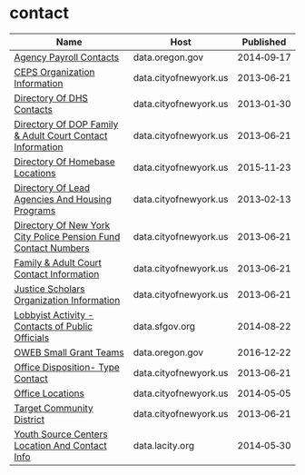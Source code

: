 # contact

Name | Host | Published
---- | ---- | ---------
[Agency Payroll Contacts](../datasets/agyj-8dkq.md) | data.oregon.gov | 2014&#x2011;09&#x2011;17
[CEPS Organization Information](../datasets/nsu8-kyp7.md) | data.cityofnewyork.us | 2013&#x2011;06&#x2011;21
[Directory Of DHS Contacts](../datasets/cete-9g3v.md) | data.cityofnewyork.us | 2013&#x2011;01&#x2011;30
[Directory Of DOP Family & Adult Court Contact Information](../datasets/f46j-m4iq.md) | data.cityofnewyork.us | 2013&#x2011;06&#x2011;21
[Directory Of Homebase Locations](../datasets/ntcm-2w4k.md) | data.cityofnewyork.us | 2015&#x2011;11&#x2011;23
[Directory Of Lead Agencies And Housing Programs](../datasets/b3qc-c6fh.md) | data.cityofnewyork.us | 2013&#x2011;02&#x2011;13
[Directory Of New York City Police Pension Fund Contact Numbers](../datasets/i447-i5u3.md) | data.cityofnewyork.us | 2013&#x2011;06&#x2011;21
[Family & Adult Court Contact Information](../datasets/su6u-afcg.md) | data.cityofnewyork.us | 2013&#x2011;06&#x2011;21
[Justice Scholars Organization Information](../datasets/69w5-fdhb.md) | data.cityofnewyork.us | 2013&#x2011;06&#x2011;21
[Lobbyist Activity - Contacts of Public Officials](../datasets/hr5m-xnxc.md) | data.sfgov.org | 2014&#x2011;08&#x2011;22
[OWEB Small Grant Teams](../datasets/duuq-2iwc.md) | data.oregon.gov | 2016&#x2011;12&#x2011;22
[Office Disposition- Type Contact](../datasets/x2zj-69gq.md) | data.cityofnewyork.us | 2013&#x2011;06&#x2011;21
[Office Locations](../datasets/hkud-vzzj.md) | data.cityofnewyork.us | 2014&#x2011;05&#x2011;05
[Target Community District](../datasets/tngj-drbu.md) | data.cityofnewyork.us | 2013&#x2011;06&#x2011;21
[Youth Source Centers Location And Contact Info](../datasets/gbg9-vs7n.md) | data.lacity.org | 2014&#x2011;05&#x2011;30


